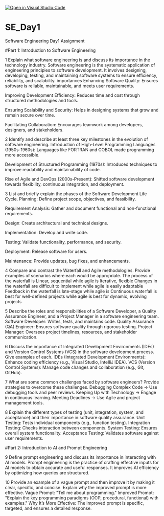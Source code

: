 [![Open in Visual Studio Code](https://classroom.github.com/assets/open-in-vscode-2e0aaae1b6195c2367325f4f02e2d04e9abb55f0b24a779b69b11b9e10269abc.svg)](https://classroom.github.com/online_ide?assignment_repo_id=18398035&assignment_repo_type=AssignmentRepo)
# SE_Day1
Software Engineering Day1 Assignment

#Part 1: Introduction to Software Engineering

1 Explain what software engineering is and discuss its importance in the technology industry.
     Software engineering is the systematic application of engineering principles to software development. It involves designing, developing, testing, and maintaining software systems to 
     ensure efficiency, reliability, and scalability.
importances 
    Enhancing Software Quality: Ensures software is reliable, maintainable, and meets user requirements.

  Improving Development Efficiency: Reduces time and cost through structured methodologies and tools.

   Ensuring Scalability and Security: Helps in designing systems that grow and remain secure over time.

  Facilitating Collaboration: Encourages teamwork among developers, designers, and stakeholders.


2 Identify and describe at least three key milestones in the evolution of software engineering.
    Introduction of High-Level Programming Languages (1950s-1960s): Languages like FORTRAN and COBOL made programming more accessible.

  Development of Structured Programming (1970s): Introduced techniques to improve readability and maintainability of code.

  Rise of Agile and DevOps (2000s-Present): Shifted software development towards flexibility, continuous integration, and deployment.


3 List and briefly explain the phases of the Software Development Life Cycle.
   Planning: Define project scope, objectives, and feasibility.

   Requirement Analysis: Gather and document functional and non-functional requirements.

   Design: Create architectural and technical designs.

   Implementation: Develop and write code.

   Testing: Validate functionality, performance, and security.

   Deployment: Release software for users.

   Maintenance: Provide updates, bug fixes, and enhancements.


4 Compare and contrast the Waterfall and Agile methodologies. Provide examples of scenarios where each would be appropriate.
   The process of the waterfall is Linear, sequential while agile is Iterative, flexible
   Changes in the waterfall are difficult to implement while agile is easily adaptable
   Feedback in the waterfall is late-stage while agile is Continuous
   waterfall is best for well-defined projects while agile is best for dynamic, evolving projects

5 Describe the roles and responsibilities of a Software Developer, a Quality Assurance Engineer, and a Project Manager in a software engineering team.
  Software Developer: Writes, tests, and maintains code.
  Quality Assurance (QA) Engineer: Ensures software quality through rigorous testing.
  Project Manager: Oversees project timelines, resources, and stakeholder communication.

6 Discuss the importance of Integrated Development Environments (IDEs) and Version Control Systems (VCS) in the software development process. Give examples of each.
   IDEs (Integrated Development Environments): Enhance coding efficiency (e.g., Visual Studio, IntelliJ IDEA).
   VCS (Version Control Systems): Manage code changes and collaboration (e.g., Git, GitHub).

7 What are some common challenges faced by software engineers? Provide strategies to overcome these challenges.
   Debugging Complex Code → Use debugging tools and peer reviews.
   Keeping Up with Technology → Engage in continuous learning.
   Meeting Deadlines → Use Agile and project management tools.

8 Explain the different types of testing (unit, integration, system, and acceptance) and their importance in software quality assurance.
  Unit Testing: Tests individual components (e.g., function testing).
  Integration Testing: Checks interaction between components.
  System Testing: Ensures overall system functionality.
  Acceptance Testing: Validates software against user requirements.

#Part 2: Introduction to AI and Prompt Engineering


9 Define prompt engineering and discuss its importance in interacting with AI models.
   Prompt engineering is the practice of crafting effective inputs for AI models to obtain accurate and useful responses.
   It improves AI efficiency by optimizing how queries are structured.

10 Provide an example of a vague prompt and then improve it by making it clear, specific, and concise. Explain why the improved prompt is more effective.
   Vague Prompt: "Tell me about programming."
   Improved Prompt: "Explain the key programming paradigms (OOP, procedural, functional) with examples."
  Why It’s More Effective: The improved prompt is specific, targeted, and ensures a detailed response.

